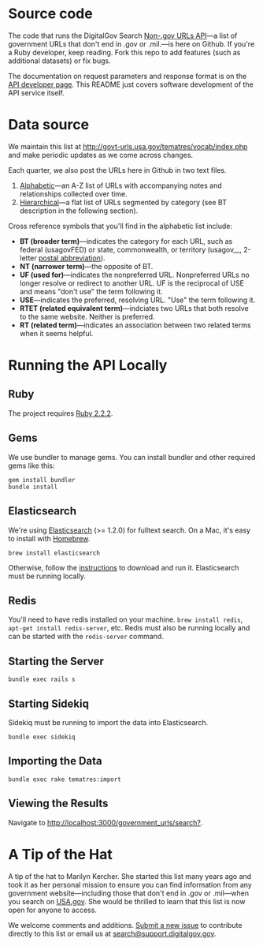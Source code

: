 # Source code

The code that runs the DigitalGov Search [Non-.gov URLs API](http://search.digitalgov.gov/developer/govt-urls.html)&mdash;a list of government URLs that don't end in .gov or .mil.&mdash;is here on Github. If you're a Ruby developer, keep reading. Fork this repo to add features (such as additional datasets) or fix bugs.

The documentation on request parameters and response format is on the [API developer page](http://search.digitalgov.gov/developer/govt-urls.html). This README just covers software development of the API service itself.

# Data source

We maintain this list at <http://govt-urls.usa.gov/tematres/vocab/index.php> and make periodic updates as we come across changes.

Each quarter, we also post the URLs here in Github in two text files.

1. [Alphabetic](/government-urls-alphabetic-list.txt)&mdash;an A-Z list of URLs with accompanying notes and relationships collected over time.
2. [Hierarchical](/government-urls-hierarchical-list.txt)&mdash;a flat list of URLs segmented by category (see BT description in the following section).

Cross reference symbols that you'll find in the alphabetic list include:

* **BT (broader term)**&mdash;indicates the category for each URL, such as federal (usagovFED) or state, commonwealth, or territory (usagov__, 2-letter [postal abbreviation](https://www.usps.com/send/official-abbreviations.htm)).
* **NT (narrower term)**&mdash;the opposite of BT. 
* **UF (used for)**&mdash;indicates the nonpreferred URL. Nonpreferred URLs no longer resolve or redirect to another URL. UF is the reciprocal of USE and means "don't use" the term following it.
* **USE**&mdash;indicates the preferred, resolving URL. "Use" the term following it.
* **RTET (related equivalent term)**&mdash;indciates two URLs that both resolve to the same website. Neither is preferred. 
* **RT (related term)**&mdash;indicates an association between two related terms when it seems helpful.

# Running the API Locally

## Ruby

The project requires [Ruby 2.2.2](https://www.ruby-lang.org/en/downloads/).

## Gems

We use bundler to manage gems. You can install bundler and other required gems like this:

    gem install bundler
    bundle install

## Elasticsearch

We're using [Elasticsearch](http://www.elasticsearch.org/) (>= 1.2.0) for fulltext search. On a Mac, it's easy to install with [Homebrew](http://mxcl.github.com/homebrew/).

    brew install elasticsearch

Otherwise, follow the [instructions](http://www.elasticsearch.org/download/) to download and run it.  Elasticsearch must be running locally.

## Redis

You'll need to have redis installed on your machine. `brew install redis`, `apt-get install redis-server`, etc.  Redis must also be running locally and can be started with the `redis-server` command.

## Starting the Server

	bundle exec rails s

## Starting Sidekiq

Sidekiq must be running to import the data into Elasticsearch.

	bundle exec sidekiq

## Importing the Data

	bundle exec rake tematres:import

## Viewing the Results

Navigate to [http://localhost:3000/government_urls/search?](http://localhost:3000/government_urls/search?).

# A Tip of the Hat

A tip of the hat to Marilyn Kercher. She started this list many years ago and took it as her personal mission to ensure you can find information from any government website&mdash;including those that don't end in .gov or .mil&mdash;when you search on [USA.gov](http://www.usa.gov). She would be thrilled to learn that this list is now open for anyone to access.

We welcome comments and additions. [Submit a new issue](https://github.com/GSA/govt-urls/issues) to contribute directly to this list or email us at <search@support.digitalgov.gov>.